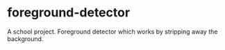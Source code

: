 foreground-detector
===================

A school project. Foreground detector which works by stripping away the background.